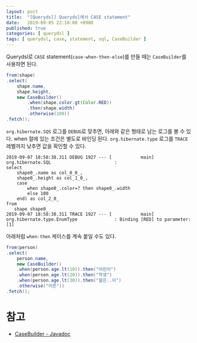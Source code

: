 ```yaml
---
layout: post
title:  "[Querydsl] Querydsl에서 CASE statement"
date:   2019-09-05 22:18:00 +0900
published: true
categories: [ querydsl ]
tags: [ querydsl, case, statement, sql, CaseBuilder ]
---
```


Querydsl로 `CASE` statement(`case-when-then-else`)를 만들 때는 `CaseBuilder`를 사용하면 된다.

```java
from(shape)
.select(
    shape.name,
    shape.height,
    new CaseBuilder()
        .when(shape.color.gt(Color.RED))
        .then(shape.width)
        .otherwise(100))
.fetch();
```

`org.hibernate.SQS` 로그를 `DEBUG`로 맞추면, 아래와 같은 형태로 남는 로그를 볼 수 있다. when 절에 있는 조건은 별도로 바인딩 된다. `org.hibernate.type` 로그를 `TRACE` 레벨까지 낮추면 값을 확인할 수 있다.

```
2019-09-07 18:58:38.311 DEBUG 1927 --- [           main] org.hibernate.SQL                        :
select
    shape0_.name as col_0_0_,
    shape0_.height as col_1_0_,
    case
        when shape0_.color=? then shape0_.width
        else 100
    end) as col_2_0_
from
   shape shape0_
2019-09-07 18:58:38.311 TRACE 1927 --- [           main] org.hibernate.type.EnumType              : Binding [RED] to parameter: [1]
```

아래처럼 `when-then` 케이스를 계속 붙일 수도 있다.

```java
from(person)
.select(
    person.name,
    new CaseBuilder()
    .when(person.age.lt(10)).then("어린이")
    .when(person.age.lt(20)).then("학생")
    .when(person.age.lt(30)).then("젊은..이")
    .otherwise("어른"))
.fetch();
```


# 참고

- [CaseBuilder - Javadoc](http://www.querydsl.com/static/querydsl/4.1.4/apidocs/com/querydsl/core/types/dsl/CaseBuilder.html)
